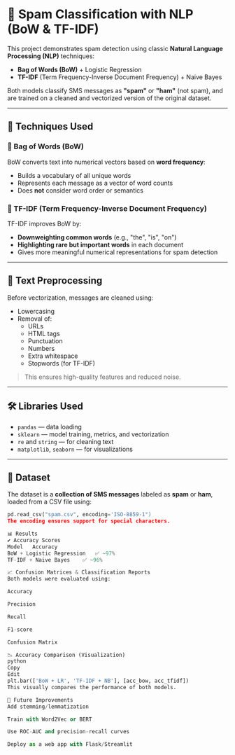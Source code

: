 # 📨 Spam Classification with NLP (BoW & TF-IDF)

This project demonstrates spam detection using classic **Natural Language Processing (NLP)** techniques:  
- **Bag of Words (BoW)** + Logistic Regression  
- **TF-IDF** (Term Frequency-Inverse Document Frequency) + Naive Bayes  

Both models classify SMS messages as **"spam"** or **"ham"** (not spam), and are trained on a cleaned and vectorized version of the original dataset.

---

## 🧠 Techniques Used

### 🔹 Bag of Words (BoW)
BoW converts text into numerical vectors based on **word frequency**:
- Builds a vocabulary of all unique words
- Represents each message as a vector of word counts
- Does **not** consider word order or semantics

### 🔸 TF-IDF (Term Frequency-Inverse Document Frequency)
TF-IDF improves BoW by:
- **Downweighting common words** (e.g., "the", "is", "on")
- **Highlighting rare but important words** in each document
- Gives more meaningful numerical representations for spam detection

---

## 🧼 Text Preprocessing

Before vectorization, messages are cleaned using:
- Lowercasing
- Removal of:
  - URLs
  - HTML tags
  - Punctuation
  - Numbers
  - Extra whitespace
  - Stopwords (for TF-IDF)

> This ensures high-quality features and reduced noise.

---

## 🛠️ Libraries Used

- `pandas` — data loading
- `sklearn` — model training, metrics, and vectorization
- `re` and `string` — for cleaning text
- `matplotlib`, `seaborn` — for visualizations

---

## 📂 Dataset

The dataset is a **collection of SMS messages** labeled as **spam** or **ham**, loaded from a CSV file using:
```python
pd.read_csv("spam.csv", encoding='ISO-8859-1")
The encoding ensures support for special characters.

📊 Results
✔️ Accuracy Scores
Model	Accuracy
BoW + Logistic Regression	✅ ~97%
TF-IDF + Naive Bayes	✅ ~96%

📈 Confusion Matrices & Classification Reports
Both models were evaluated using:

Accuracy

Precision

Recall

F1-score

Confusion Matrix

📉 Accuracy Comparison (Visualization)
python
Copy
Edit
plt.bar(['BoW + LR', 'TF-IDF + NB'], [acc_bow, acc_tfidf])
This visually compares the performance of both models.

📌 Future Improvements
Add stemming/lemmatization

Train with Word2Vec or BERT

Use ROC-AUC and precision-recall curves

Deploy as a web app with Flask/Streamlit

